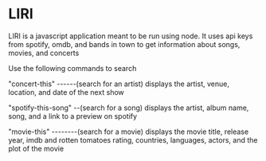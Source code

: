 # LIRI
LIRI is a javascript application meant to be run using node.
It uses api keys from spotify, omdb, and bands in town to get information about songs, movies, and concerts

Use the following commands to search

"concert-this"  ------(search for an artist) displays the artist, venue, location, and date of the next show

"spotify-this-song" --(search for a song) displays the artist, album name, song, and a link to a preview on spotify

"movie-this"  --------(search for a movie) displays the movie title, release year, imdb and rotten tomatoes rating, countries, languages,                         actors, and the plot of the movie
